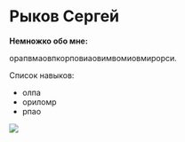 # Рыков Сергей

**Немножко обо мне:**

орапвмаовпкорповиаовимвомиовмирорси.

Список навыков:
* олпа
* ориломр
* рпао



![](img/P6180026.JPG)